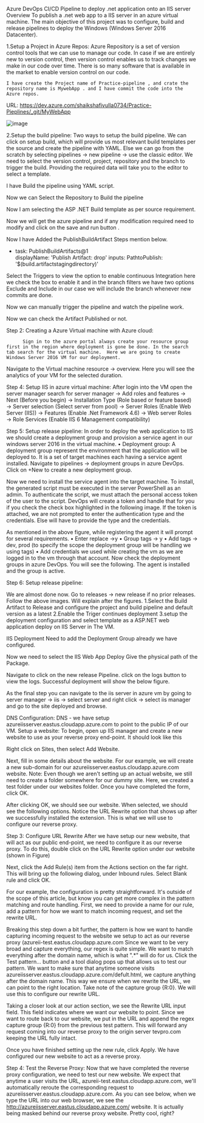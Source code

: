 Azure DevOps CI/CD Pipeline to deploy .net application onto an IIS server
Overview
To publish a .net web app to a IIS server in an azure virtual machine. The main objective of this project was to configure, build and release pipelines to deploy the Windows (Windows Server 2016 Datacenter).

1.Setup a Project in Azure Repos:
Azure Repository is a set of version control tools that we can use to manage our code. In case if we are entirely new to version control, then version control enables us to track changes we make in our code over time. There is so many software that is available in the market to enable version control on our code.


    I have create the Project name of Practice-pipeline , and crate the repository name is MywebApp . and I have commit the code into the Azure repos. 
URL: https://dev.azure.com/shaikshafivulla0734/Practice-Pieplines/_git/MyWebApp

![image](https://user-images.githubusercontent.com/99337360/226182779-0447abd4-6f9b-4a9b-a68b-9a03c81345f1.png)


 
2.Setup the build pipeline:
      Two ways to setup the build pipeline. We can click on setup build, which will provide us most relevant build templates per the source and create the pipeline with YAML.
        Else we can go from the scratch by selecting pipelines → new pipeline → use the classic editor. We need to select the version control, project, repository and the branch to trigger the build. Providing the required data will take you to the editor to select a template.

I have Build the pipeline using YAML script.
 
Now we can Select the Repository to Build the pipeline

 



Now I am selecting the ASP .NET Build template as per source requirement.
 


Now we will get the azure pipeline and if any modification required need to modify and click on the save and run button .
 

Now I have Added the PublishBuildArtifact Steps mention below.

- task: PublishBuildArtifacts@1    
  displayName: 'Publish Artifact: drop'
  inputs:
    PathtoPublish: '$(build.artifactstagingdirectory)'





 


Select the Triggers to view the option to enable continuous Integration here we check the box to enable it and in the branch filters we have two options Exclude and Include in our case we will include the branch whenever new commits are done.
 
Now we can manually trigger the pipeline and watch the pipeline work.
 
Now we can check the Artifact Published or not.  
 



Step 2: Creating a Azure Virtual machine with Azure cloud:

          Sign in to the azure portal always create your resource group first in the region where deployment is gone be done. In the search tab search for the virtual machine.  Here we are going to create Windows Server 2016 VM for our deployment.
 

Navigate to the Virtual machine resource → overview. Here you will see the analytics of your VM for the selected duration.
 


Step 4: Setup IIS in azure virtual machine:
After login into the VM open the server manager
search for server manager → Add roles and features → Next (Before you begin) → Installation Type (Role based or feature based) → Server selection (Select server from pool) → Server Roles (Enable Web Server (IIS)) → Features (Enable .Net Framework 4.6) → Web server Roles → Role Services (Enable IIS 6 Management compatibility)
 
Step 5: Setup release pipeline:
In order to deploy the web application to IIS we should create a deployment group and provision a service agent in our windows server 2016 in the virtual machine.
•	Deployment group:
A deployment group represent the environment that the application will be deployed to. It is a set of target machines each having a service agent installed.
Navigate to pipelines → deployment groups in azure DevOps. Click on +New to create a new deployment group.
 
Now we need to install the service agent into the target machine. To install, the generated script must be executed in the server PowerShell as an admin. To authenticate the script, we must attach the personal access token of the user to the script. DevOps will create a token and handle that for you if you check the check box highlighted in the following image. If the token is attached, we are not prompted to enter the authentication type and the credentials. Else will have to provide the type and the credentials.

 
As mentioned in the above figure, while registering the agent it will prompt for several requirements.
•	Enter replace →y
•	Group tags → y
•	Add tags → dev, prod (to specify the scope the deployment group will be handling we using tags)
•	Add credentials we used while creating the vm as we are logged in to the vm through that account.
Now check the deployment groups in azure DevOps. You will see the following. The agent is installed and the group is active.

 

Step 6: Setup release pipeline:

 
We are almost done now. Go to releases → new release if no prior releases. Follow the above images. Will explain after the figures.
1.Select the Build Artifact to Release and configure the project and build pipeline and default version as a latest 
2.Enable the Triger continues deployment
3.setup the deployment configuration and select template as a ASP.NET web application deploy on IIS Server in The VM.
 
IIS Deployment Need to add the Deployment Group already we have configured.
 



Now we need to select the IIS Web App Deploy Give the physical path of the Package.
 
Navigate to click on the new release Pipeline. click on the logs button to view the logs. Successful deployment will show the below figure.
 




 
As the final step you can navigate to the iis server in azure vm by going to server manager → iis → select server and right click → select iis manager and go to the site deployed and browse.
 
DNS Configuration:
DNS - we have setup azureiisserver.eastus.cloudapp.azure.com to point to the public IP of our VM.
 Setup a website:
To begin, open up IIS manager and create a new website to use as your reverse proxy end-point. It should look like this

Right click on Sites, then select Add Website.
 
Next, fill in some details about the website. For our example, we will create a new sub-domain for our azureiisserver.eastus.cloudapp.azure.com website.
  Note: Even though we aren't setting up an actual website, we still need to create a folder somewhere for our dummy site. Here, we created a test folder under our websites folder.
Once you have completed the form, click OK.
 
After clicking OK, we should see our website.
When selected, we should see the following options. Notice the URL Rewrite option that shows up after we successfully installed the extension. This is what we will use to configure our reverse proxy.
 
Step 3: Configure URL Rewrite
After we have setup our new website, that will act as our public end-point, we need to configure it as our reverse proxy.
To do this, double click on the URL Rewrite option under our website (shown in Figure)
 
Next, click the Add Rule(s) item from the Actions section on the far right.
This will bring up the following dialog, under Inbound rules. Select Blank rule and click OK.
 
For our example, the configuration is pretty straightforward. It's outside of the scope of this article, but know you can get more complex in the pattern matching and route handling.
First, we need to provide a name for our rule, add a pattern for how we want to match incoming request, and set the rewrite URL.
 
 
Breaking this step down a bit further, the pattern is how we want to handle capturing incoming request to the website we setup to act as our reverse proxy (azureii-test.eastus.cloudapp.azure.com
Since we want to be very broad and capture everything, our regex is quite simple. We want to match everything after the domain name, which is what ".*" will do for us.
Click the Test pattern... button and a tool dialog pops up that allows us to test our pattern. We want to make sure that anytime someone visits azureiisserver.eastus.cloudapp.azure.com/defult.html, we capture anything after the domain name. This way we ensure when we rewrite the URL, we can point to the right location.
Take note of the capture group {R:0}. We will use this to configure our rewrite URL.
 
Taking a closer look at our action section, we see the Rewrite URL input field. This field indicates where we want our website to point. Since we want to route back to our website, we put in the URL and append the regex capture group {R:0} from the previous test pattern.
This will forward any request coming into our reverse proxy to the origin server tevpro.com keeping the URL fully intact.
 

Once you have finished setting up the new rule, click Apply.
We have configured our new website to act as a reverse proxy.



Step 4: Test the Reverse Proxy:
Now that we have completed the reverse proxy configuration, we need to test our new website.
We expect that anytime a user visits the URL, azureii-test.eastus.cloudapp.azure.com, we'll automatically reroute the corresponding request to azureiisserver.eastus.cloudapp.azure.com.
As you can see below, when we type the URL into our web browser, we see the http://azureiisserver.eastus.cloudapp.azure.com/ website. It is actually being masked behind our reverse proxy website. Pretty cool, right?
 





